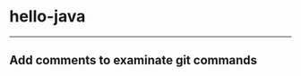 # hello-java
-----------------------------------------------------
Add comments to examinate git commands
-----------------------------------------------------

